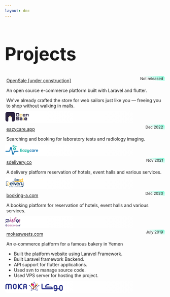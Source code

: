```yaml
---
layout: doc
---
```


<style>
    .project-list span {
      background: var(--vp-c-brand)
    }
    .project-list {
      padding-bottom: 1rem;
      padding-top: 1rem;
      border: 1px solid var(--vp-c-divider-light);
      border-radius: 5px;
      margin: 5px 0;
      padding: 5px;
      
    }
    .project-list:hover {
      box-shadow: 0 2px 8px rgb(0 0 0 / 33%);
    }
    .project-list span {
      background: rgb(120,255,214);
      background: linear-gradient(200deg, rgba(120,255,214,1) 0%, rgba(168,255,120,0) 60%);
    }
    .project-list .project-logo {
      margin: -5px;
      background: linear-gradient(90deg, rgba(255,255,255,1) 23%, rgba(255,255,255,0%) 98%) !important;
      position: relative;
      left: 5px;
    }
    .project-list .project-logo img {
      height: 30px !important;
      background-size: contain !important;
      background-repeat: no-repeat !important;
      background-position-y: bottom !important;
      background-position-x: right !important;
      border-radius:0;
      border-bottom-left-radius: 5px;
      padding: 2px;
      background: white;
      /* background: linear-gradient(145deg, rgba(120,255,214,1) 0%, rgba(168,255,120,0) 57%) !important; */
      position: relative;
      left: -5px;
    }
    
    .project-list a {
      display: flex;
      justify-content: left;
    }

    .border-t {
      border-top: solid 0.5px #bbb;
    }

    .project-list span {
      float: right;
      font-size: 12px;
      padding: 0 5px;
      border-radius: 0;
      margin: -5px;
      border-top-right-radius: 5px;
    }

    .title {
      line-height: 64px;
      font-size: 56px;
      color: var(--vp-c-yellow);
    }
</style>


<h1 class="title">Projects</h1>

<div class="card project-list text-center">
  <span>Not released</span>
  <a href="https://open-sale.muathye.com" target="_blank">OpenSale [under construction]</a>
  <p>An open source e-commerce platform built with Laravel and flutter.</p>
  <p>We've already crafted the store for web sailors just like you — freeing you to shop without walking in malls.</p>
  <div class="project-logo"><img src="/projects/OpenSale/open-sale.svg"/></div>
</div>

<div class="card project-list text-center">
  <span>Dec 2022</span>
  <a href="https://eazycare.app" target="_blank">eazycare.app</a>
  <p>Searching and booking for laboratory tests and radiology imaging.</p>
  <div class="project-logo"><img src="/projects/eazycare.app/new-logo.svg"/></div>
</div>

<div class="card project-list text-center">
  <span>Nov 2021</span>
  <a href="https://sdelivery.co" target="_blank">sdelivery.co</a>
  <p>A delivery platform reservation of hotels, event halls and various services.</p>
  <div class="project-logo"><img src="/projects/sdelivery.co/light.png"/></div>
</div>

<div class="card project-list text-center">
  <span>Dec 2020</span>
  <a href="https://booking-a.com" target="_blank">booking-a.com</a>
  <p>A booking platform for reservation of hotels, event halls and various services.</p>
  <div class="project-logo"><img src="/projects/booking-a.com/booking-a-logo.jpg"/></div>
</div>

<div class="card project-list text-center">
  <span>July 2019</span>
  <a href="https://mokasweets.com" target="_blank">mokasweets.com</a>
  <p>An e-commerce platform for a famous bakery in Yemen</p>
  <ul>
    <li>Built the platform website using Laravel Framework.</li>
    <li>Built Laravel framework Backend.</li>
    <li>API support for flutter applications.</li>
    <li>Used svn to manage source code.</li>
    <li>Used VPS server for hosting the project.</li>
  </ul>
  <div class="project-logo"><img src="/projects/mokasweets.com/mokasweets-logo.svg"/></div>
</div>

